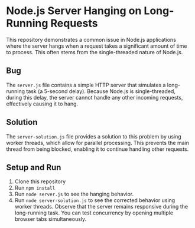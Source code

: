 # Node.js Server Hanging on Long-Running Requests

This repository demonstrates a common issue in Node.js applications where the server hangs when a request takes a significant amount of time to process.  This often stems from the single-threaded nature of Node.js.

## Bug

The `server.js` file contains a simple HTTP server that simulates a long-running task (a 5-second delay).  Because Node.js is single-threaded, during this delay, the server cannot handle any other incoming requests, effectively causing it to hang.

## Solution

The `server-solution.js` file provides a solution to this problem by using worker threads, which allow for parallel processing. This prevents the main thread from being blocked, enabling it to continue handling other requests.

## Setup and Run

1. Clone this repository
2. Run `npm install`
3. Run `node server.js` to see the hanging behavior.
4. Run `node server-solution.js` to see the corrected behavior using worker threads.  Observe that the server remains responsive during the long-running task.  You can test concurrency by opening multiple browser tabs simultaneously.